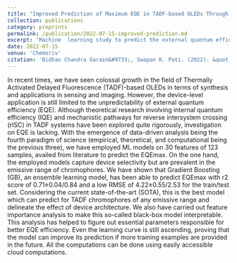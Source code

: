 ```yaml
---
title: "Improved Prediction of Maximum EQE in TADF-based OLEDs Through Ensemble Learning"
collection: publications
category: preprints
permalink: /publication/2022-07-15-improved-prediction.md
excerpt: 'Machine  learning study to predict the external quantum efficiency of TADF-based OLEDs'
date: 2022-07-15
venue: 'Chemxriv'
citation: 'Bidhan Chandra Garain&#9733;, Swapan K. Pati. (2022). &quot;Improved Prediction of Maximum EQE in TADF-based OLEDs Through Ensemble Learning.&quot; <i>https://doi.org/10.26434/chemrxiv-2022-636c2</i>.'
---
```

In recent times, we have seen colossal growth in the field of Thermally Activated Delayed Fluorescence (TADF)-based OLEDs in terms of synthesis and applications in sensing and imaging. However, the device-level application is still limited to the unpredictability of external quantum efficiency (EQE). Although theoretical research involving internal quantum efficiency (IQE) and mechanistic pathways for reverse intersystem crossing (rISC) in TADF systems have been explored quite rigorously, investigation on EQE is lacking. With the emergence of data-driven analysis being the fourth paradigm of science (empirical, theoretical, and computational being the previous three), we have employed ML models on 30 features of 123 samples, availed from literature to predict the EQEmax. On the one hand, the employed models capture device selectivity but are prevalent in the emissive range of chromophores. We have shown that Gradient Boosting (GB), an ensemble learning model, has been able to predict EQEmax with r2 score of 0.71±0.04/0.84 and a low RMSE of 4.22±0.55/2.53 for the train/test set. Considering the current state-of-the-art (SOTA), this is the best model which can predict for TADF chromophores of any emissive range and delineate the effect of device architecture. We also have carried out feature importance analysis to make this so-called black-box model interpretable. This analysis has helped to figure out essential parameters responsible for better EQE efficiency. Even the learning curve is still ascending, proving that the model can improve its prediction if more training examples are provided in the future. All the computations can be done using easily accessible cloud computations.
